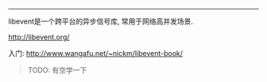 

---



libevent是一个跨平台的异步信号库, 常用于网络高并发场景.

<http://libevent.org/>



入门: <http://www.wangafu.net/~nickm/libevent-book/>

>  TODO: 有空学一下